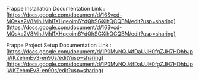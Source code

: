Frappe Installation Documentation Link : [https://docs.google.com/document/d/16Svcd-MQska2V8MhJMhl1XHqeoim6YdQhSGXihQCQBM/edit?usp=sharing](https://docs.google.com/document/d/16Svcd-MQska2V8MhJMhl1XHqeoim6YdQhSGXihQCQBM/edit?usp=sharing)  
  
Frappe Project Setup Documentation Link : [https://docs.google.com/document/d/1P0MvNQJ4fDaUJH0fgZJH7HDhbJpjWKZehmEv3-en90s/edit?usp=sharing](https://docs.google.com/document/d/1P0MvNQJ4fDaUJH0fgZJH7HDhbJpjWKZehmEv3-en90s/edit?usp=sharing)